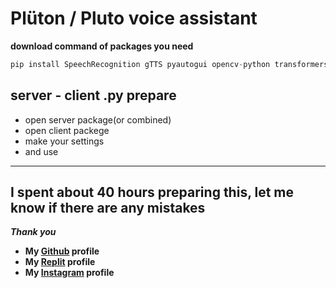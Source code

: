 # Plüton / Pluto voice assistant

**download command of packages you need**
```py
pip install SpeechRecognition gTTS pyautogui opencv-python transformers sumy requests pygame
```

## server - client .py prepare

* open server package(or combined)
* open client packege
* make your settings
* and use
---
## I spent about 40 hours preparing this, let me know if there are any mistakes

***Thank you***

* **My [Github](https://github.com/Vebaisback) profile**
* **My [Replit](https://replit.com/@YunusBAYRAK1/) profile**
* **My [Instagram](https://www.instagram.com/useer061207/) profile**
